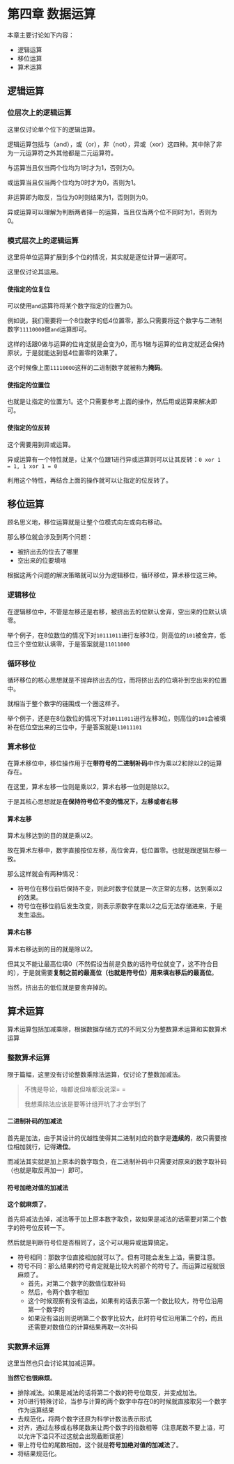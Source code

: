 # 第四章 数据运算

本章主要讨论如下内容：

* 逻辑运算
* 移位运算
* 算术运算

## 逻辑运算

### 位层次上的逻辑运算

这里仅讨论单个位下的逻辑运算。

逻辑运算包括与（and），或（or），非（not），异或（xor）这四种。其中除了非为一元运算符之外其他都是二元运算符。

与运算当且仅当两个位均为1时才为1，否则为0。

或运算当且仅当两个位均为0时才为0，否则为1。

非运算即为取反，当位为0时则结果为1，否则则为0。

异或运算可以理解为判断两者择一的运算，当且仅当两个位不同时为1，否则为0。

### 模式层次上的逻辑运算

这里将单位运算扩展到多个位的情况，其实就是逐位计算一遍即可。

这里仅讨论其运用。

#### 使指定的位复位

可以使用`and`运算符将某个数字指定的位置为0。

例如说，我们需要将一个8位数字的低4位置零，那么只需要将这个数字与二进制数字`11110000`做`and`运算即可。

这样的话跟0做与运算的位肯定就是会变为0，而与1做与运算的位肯定就还会保持原状，于是就能达到低4位置零的效果了。

这个时候像上面`11110000`这样的二进制数字就被称为**掩码**。

#### 使指定的位置位

也就是让指定的位置为1。这个只需要参考上面的操作，然后用或运算来解决即可。

#### 使指定的位反转

这个需要用到异或运算。

异或运算有一个特性就是，让某个位跟1进行异或运算则可以让其反转：`0 xor 1 = 1, 1 xor 1 = 0`

利用这个特性，再结合上面的操作就可以让指定的位反转了。

## 移位运算

顾名思义地，移位运算就是让整个位模式向左或向右移动。

那么移位就会涉及到两个问题：

* 被挤出去的位去了哪里
* 空出来的位要填啥

根据这两个问题的解决策略就可以分为逻辑移位，循环移位，算术移位这三种。

### 逻辑移位

在逻辑移位中，不管是左移还是右移，被挤出去的位默认舍弃，空出来的位默认填零。

举个例子，在8位数位的情况下对`10111011`进行左移3位，则高位的`101`被舍弃，低位三个空位默认填零，于是答案就是`11011000`

### 循环移位

循环移位的核心思想就是不抛弃挤出去的位，而将挤出去的位填补到空出来的位置中。

就相当于整个数字的链围成一个圈这样子。

举个例子，还是在8位数位的情况下对`10111011`进行左移3位，则高位的`101`会被填补在低位空出来的三位中，于是答案就是`11011101`

### 算术移位

在算术移位中，移位操作用于在**带符号的二进制补码**中作为乘以2和除以2的运算存在。

在这里，算术左移一位则是乘以2，算术右移一位则是除以2。

于是其核心思想就是**在保持符号位不变的情况下，左移或者右移**

#### 算术左移

算术左移达到的目的就是乘以2。

故在算术左移中，数字直接按位左移，高位舍弃，低位置零。也就是跟逻辑左移一致。

那么这样就会有两种情况：

* 符号位在移位前后保持不变，则此时数字位就是一次正常的左移，达到乘以2的效果。
* 符号位在移位前后发生改变，则表示原数字在乘以2之后无法存储进来，于是发生溢出。

#### 算术右移

算术右移达到的目的就是除以2。

但其又不能让最高位填0（不然假设当前是负数的话符号位就变了，这不符合目的），于是就需要**复制之前的最高位（也就是符号位）用来填右移后的最高位**。

当然，挤出去的低位就是要舍弃掉的。

## 算术运算

算术运算包括加减乘除，根据数据存储方式的不同又分为整数算术运算和实数算术运算

### 整数算术运算

限于篇幅，这里没有讨论整数乘除法运算，仅讨论了整数加减法。

> 不愧是导论，啥都说但啥都没说深= =
>
> 我想乘除法应该是要等计组开坑了才会学到了

#### 二进制补码的加减法

首先是加法，由于其设计的优越性使得其二进制对应的数字是**连续的**，故只需要按位相加就行，记得**进位**。

而减法其实就是加上原本的数字取负，在二进制补码中只需要对原来的数字取补码（也就是取反再加一）即可。

#### 符号加绝对值的加减法

**这个就麻烦了**。

首先将减法去掉，减法等于加上原本数字取负，故如果是减法的话需要对第二个数字的符号位反转一下。

然后就是判断符号位是否相同了，这个可以用异或运算搞定。

* 符号相同：那数字位直接相加就可以了。但有可能会发生上溢，需要注意。
* 符号不同：那么结果的符号肯定就是比较大的那个的符号了。而运算过程就很麻烦了。
  * 首先，对第二个数字的数值位取补码
  * 然后，令两个数字相加
  * 这个时候观察有没有溢出，如果有的话表示第一个数比较大，符号位沿用第一个数字的
  * 如果没有溢出则说明第二个数字比较大，此时符号位沿用第二个的，而且还需要对数值位的计算结果再取一次补码

### 实数算术运算

这里当然也只会讨论其加减运算。

**当然它也很麻烦**。

* 排除减法。如果是减法的话将第二个数的符号位取反，并变成加法。
* 对0进行特殊讨论，当参与计算的两个数字中存在0的时候就直接取另一个数字作为运算结果
* 去规范化，将两个数字还原为科学计数法表示形式
* 对齐，通过左移或右移尾数来让两个数字的指数相等（注意尾数不要上溢，可以允许下溢只不过这就会出现截断误差）
* 带上符号位的尾数相加，这个就是**符号加绝对值的加减法**了。
* 将结果规范化。

